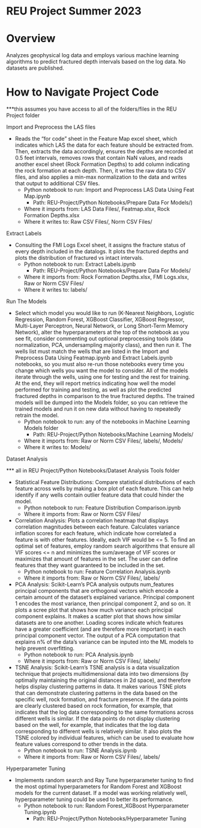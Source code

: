 # REU Project Summer 2023
# Overview
Analyzes geophysical log data and employs various machine learning algorithms to predict fractured depth intervals based on the log data. No datasets are published.

# How to Navigate Project Code

***this assumes you have access to all of the folders/files in the REU Project folder

Import and Preprocess the LAS files
*	Reads the “for code” sheet in the Feature Map excel sheet, which indicates which LAS the data for each feature should be extracted from. Then, extracts the data accordingly, ensures the depths are recorded at 0.5 feet intervals, removes rows that contain NaN values, and reads another excel sheet (Rock Formation Depths) to add column indicating the rock formation at each depth. Then, it writes the raw data to CSV files, and also applies a min-max normalization to the data and writes that output to additional CSV files.
    *	Python notebook to run: Import and Preprocess LAS Data Using Feat Map.ipynb
    	* Path: REU-Project/Python Notebooks/Prepare Data For Models/)
    *	Where it imports from: LAS Data Files/, Featmap.xlsx, Rock Formation Depths.xlsx
    *	Where it writes to: Raw CSV Files/, Norm CSV Files/

 Extract Labels
 * Consulting the FMI Logs Excel sheet, it assigns the fracture status of every depth included in the datalogs. It plots the fractured depths and plots the distribution of fractured vs intact intervals.
    * Python notebook to run: Extract Labels.ipynb 
      * Path: REU-Project/Python Notebooks/Prepare Data For Models/
    * Where it imports from: Rock Formation Depths.xlsx, FMI Logs.xlsx, Raw or Norm CSV Files/
    * Where it writes to: labels/

Run The Models
* Select which model you would like to run (K-Nearest Neighbors, Logistic Regression, Random Forest, XGBoost Classifier, XGBoost Regressor, Multi-Layer Perceptron, Neural Network, or Long Short-Term Memory Network), alter the hyperparameters at the top of the notebook as you see fit, consider commenting out optional preprocessing tools (data normalization, PCA, undersampling majority class), and then run it. The wells list must match the wells that are listed in the Import and Preprocess Data Using Featmap.ipynb and Extract Labels.ipynb notebooks, so you must also re-run those notebooks every time you change which wells you want the model to consider. All of the models iterate through the wells, using one for testing and the rest for training. At the end, they will report metrics indicating how well the model performed for training and testing, as well as plot the predicted fractured depths in comparison to the true fractured depths. The trained models will be dumped into the Models folder, so you can retrieve the trained models and run it on new data without having to repeatedly retrain the model.
    * Python notebook to run: any of the notebooks in Machine Learning Models folder
      * Path: REU-Project/Python Notebooks/Machine Learning Models/
    * Where it imports from: Raw or Norm CSV Files/, labels/, Models/ 
    * Where it writes to: Models/

Dataset Analysis

*** all in REU Project/Python Notebooks/Dataset Analysis Tools folder
  * Statistical Feature Distributions: Compare statistical distributions of each feature across wells by making a box plot of each feature. This can help identify if any wells contain outlier feature data that could hinder the model.
    * Python notebook to run: Feature Distribution Comparison.ipynb
    * Where it imports from: Raw or Norm CSV Files/
* Correlation Analysis: Plots a correlation heatmap that displays correlation magnitudes between each feature. Calculates variance inflation scores for each feature, which indicate how correlated a feature is with other features. Ideally, each VIF would be <= 5. To find an optimal set of features, employ random search algorithms that ensure all VIF scores <= n and minimizes the sum/average of VIF scores or maximizes that amount of features in the set. The user can define features that they want guaranteed to be included in the set.
    * Python notebook to run: Feature Correlation Analysis.ipynb
    * Where it imports from: Raw or Norm CSV Files/, labels/
* PCA Analysis: Scikit-Learn’s PCA analysis outputs num_features principal components that are orthogonal vectors which encode a certain amount of the dataset’s explained variance. Principal component 1 encodes the most variance, then principal component 2, and so on. It plots a scree plot that shows how much variance each principal component explains. It makes a scatter plot that shows how similar datasets are to one another. Loading scores indicate which features have a greater coefficient (and are therefore more important) in each principal component vector. The output of a PCA computation that explains n% of the data’s variance can be inputed into the ML models to help prevent overfitting.
    * Python notebook to run: PCA Analysis.ipynb
    * Where it imports from: Raw or Norm CSV Files/, labels/
* TSNE Analysis: Scikit-Learn’s TSNE analysis is a data visualization technique that projects multidimensional data into two dimensions (by optimally maintaining the original distances in 2d space), and therefore helps display clustering patterns in data. It makes various TSNE plots that can demonstrate clustering patterns in the data based on the specific well, rock formation, and fracture presence. If the data points are clearly clustered based on rock formation, for example, that indicates that the log data corresponding to the same formations across different wells is similar. If the data points do not display clustering based on the well, for example, that indicates that the log data corresponding to different wells is relatively similar. It also plots the TSNE colored by individual features, which can be used to evaluate how feature values correspond to other trends in the data.
    * Python notebook to run: TSNE Analysis.ipynb
    * Where it imports from: Raw or Norm CSV Files/, labels/

Hyperparameter Tuning
* Implements random search and Ray Tune hyperparameter tuning to find the most optimal hyperparameters for Random Forest and XGBoost models for the current dataset. If a model was working relatively well, hyperparameter tuning could be used to better its performance.
	* Python notebook to run: Random Forest_XGBoost Hyperparameter Tuning.ipynb
   		* Path: REU-Project/Python Notebooks/Hyperparameter Tuning



